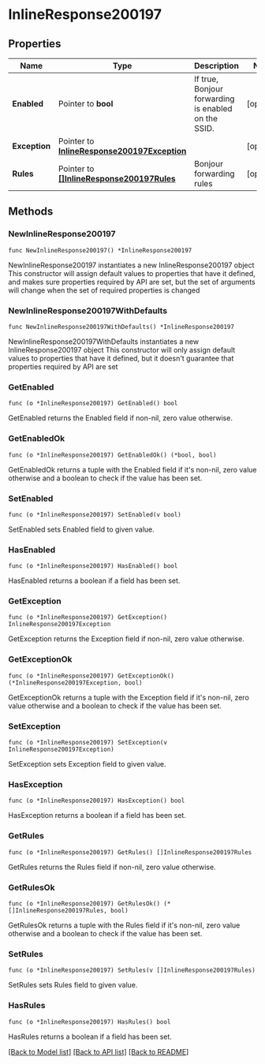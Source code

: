 # InlineResponse200197

## Properties

Name | Type | Description | Notes
------------ | ------------- | ------------- | -------------
**Enabled** | Pointer to **bool** | If true, Bonjour forwarding is enabled on the SSID. | [optional] 
**Exception** | Pointer to [**InlineResponse200197Exception**](InlineResponse200197Exception.md) |  | [optional] 
**Rules** | Pointer to [**[]InlineResponse200197Rules**](InlineResponse200197Rules.md) | Bonjour forwarding rules | [optional] 

## Methods

### NewInlineResponse200197

`func NewInlineResponse200197() *InlineResponse200197`

NewInlineResponse200197 instantiates a new InlineResponse200197 object
This constructor will assign default values to properties that have it defined,
and makes sure properties required by API are set, but the set of arguments
will change when the set of required properties is changed

### NewInlineResponse200197WithDefaults

`func NewInlineResponse200197WithDefaults() *InlineResponse200197`

NewInlineResponse200197WithDefaults instantiates a new InlineResponse200197 object
This constructor will only assign default values to properties that have it defined,
but it doesn't guarantee that properties required by API are set

### GetEnabled

`func (o *InlineResponse200197) GetEnabled() bool`

GetEnabled returns the Enabled field if non-nil, zero value otherwise.

### GetEnabledOk

`func (o *InlineResponse200197) GetEnabledOk() (*bool, bool)`

GetEnabledOk returns a tuple with the Enabled field if it's non-nil, zero value otherwise
and a boolean to check if the value has been set.

### SetEnabled

`func (o *InlineResponse200197) SetEnabled(v bool)`

SetEnabled sets Enabled field to given value.

### HasEnabled

`func (o *InlineResponse200197) HasEnabled() bool`

HasEnabled returns a boolean if a field has been set.

### GetException

`func (o *InlineResponse200197) GetException() InlineResponse200197Exception`

GetException returns the Exception field if non-nil, zero value otherwise.

### GetExceptionOk

`func (o *InlineResponse200197) GetExceptionOk() (*InlineResponse200197Exception, bool)`

GetExceptionOk returns a tuple with the Exception field if it's non-nil, zero value otherwise
and a boolean to check if the value has been set.

### SetException

`func (o *InlineResponse200197) SetException(v InlineResponse200197Exception)`

SetException sets Exception field to given value.

### HasException

`func (o *InlineResponse200197) HasException() bool`

HasException returns a boolean if a field has been set.

### GetRules

`func (o *InlineResponse200197) GetRules() []InlineResponse200197Rules`

GetRules returns the Rules field if non-nil, zero value otherwise.

### GetRulesOk

`func (o *InlineResponse200197) GetRulesOk() (*[]InlineResponse200197Rules, bool)`

GetRulesOk returns a tuple with the Rules field if it's non-nil, zero value otherwise
and a boolean to check if the value has been set.

### SetRules

`func (o *InlineResponse200197) SetRules(v []InlineResponse200197Rules)`

SetRules sets Rules field to given value.

### HasRules

`func (o *InlineResponse200197) HasRules() bool`

HasRules returns a boolean if a field has been set.


[[Back to Model list]](../README.md#documentation-for-models) [[Back to API list]](../README.md#documentation-for-api-endpoints) [[Back to README]](../README.md)


